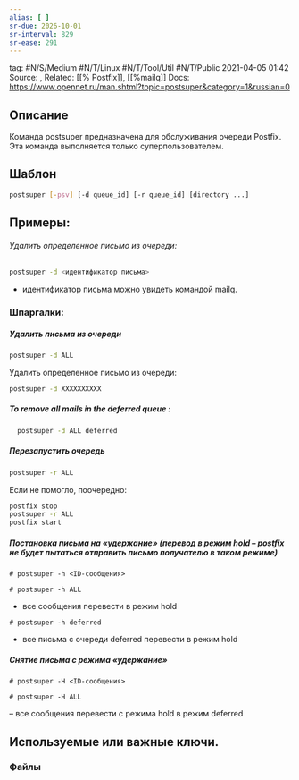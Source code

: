 ```yaml
---
alias: [ ]
sr-due: 2026-10-01
sr-interval: 829
sr-ease: 291
---
```

tag: #N/S/Medium #N/T/Linux #N/T/Tool/Util #N/T/Public
2021-04-05 01:42
Source: ,
Related: [[% Postfix]], [[%mailq]]
Docs: https://www.opennet.ru/man.shtml?topic=postsuper&category=1&russian=0

## Описание
Команда postsuper предназначена для обслуживания очереди Postfix. Эта команда выполняется только суперпользователем.
## Шаблон
```bash
postsuper [-psv] [-d queue_id] [-r queue_id] [directory ...]  
```
## Примеры: 
######   Удалить определенное письмо из очереди:
```bash
postsuper -d <идентификатор письма>
```
* идентификатор письма можно увидеть командой mailq.
### Шпаргалки:
##### Удалить письма из очереди
```bash
postsuper -d ALL
```
   Удалить определенное письмо из очереди:
```bash
postsuper -d XXXXXXXXXX
```
##### To remove all mails in the deferred queue :  
```bash
  postsuper -d ALL deferred
```
##### Перезапустить очередь
```bash
postsuper -r ALL
```
Если не помогло, поочередно:
```bash
postfix stop
postsuper -r ALL
postfix start
```

##### Постановка письма на «удержание» (перевод в режим hold – postfix не будет пытаться отправить письмо получателю в таком режиме)  
```
# postsuper -h <ID-сообщения>
```

```
# postsuper -h ALL
```
-  все сообщения перевести в режим hold  
```
# postsuper -h deferred
```
- все письма с очереди deferred перевести в режим hold  
##### Снятие письма с режима «удержание»  
```
# postsuper -H <ID-сообщения>
```

```
# postsuper -H ALL
``` 
– все сообщения перевести с режима hold в режим deferred


## Используемые или важные ключи.
### Файлы